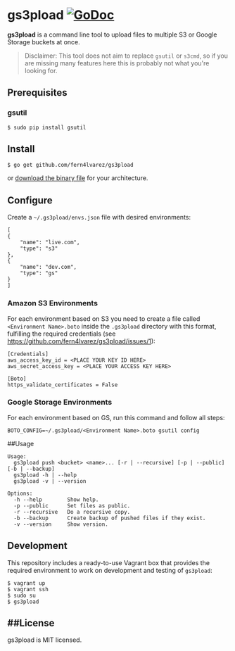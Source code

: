 # gs3pload [![GoDoc](https://godoc.org/github.com/fern4lvarez/gs3pload?status.svg)](https://godoc.org/github.com/fern4lvarez/gs3pload)

**gs3pload** is a command line tool to upload files to multiple S3 or Google Storage buckets at once.
> Disclaimer: This tool does not aim to replace `gsutil` or `s3cmd`, so if you are missing many
> features here this is probably not what you're looking for.

Prerequisites
-------------

### gsutil

~~~
$ sudo pip install gsutil
~~~

Install
-------

~~~
$ go get github.com/fern4lvarez/gs3pload
~~~

or [download the binary file](http://gobuild.io/github.com/fern4lvarez/gs3pload) for your architecture.


Configure
---------

Create a `~/.gs3pload/envs.json` file with desired environments:

~~~
[
{
    "name": "live.com",
    "type": "s3"
},
{
    "name": "dev.com",
    "type": "gs"
}
]
~~~

### Amazon S3 Environments

For each environment based on S3 you need to create a file called `<Environment Name>.boto`
inside the `.gs3pload` directory with this format, fulfilling the required credentials (see https://github.com/fern4lvarez/gs3pload/issues/1):

~~~
[Credentials]
aws_access_key_id = <PLACE YOUR KEY ID HERE>
aws_secret_access_key = <PLACE YOUR ACCESS KEY HERE>

[Boto]
https_validate_certificates = False
~~~

### Google Storage Environments

For each environment based on GS, run this command and follow all steps:

~~~
BOTO_CONFIG=~/.gs3pload/<Environment Name>.boto gsutil config
~~~


##Usage

```
Usage:
  gs3pload push <bucket> <name>... [-r | --recursive] [-p | --public] [-b | --backup]
  gs3pload -h | --help
  gs3pload -v | --version

Options:
  -h --help        Show help.
  -p --public      Set files as public.
  -r --recursive   Do a recursive copy.
  -b --backup      Create backup of pushed files if they exist.
  -v --version     Show version.

```


## Development

This repository includes a ready-to-use Vagrant box that provides the required environment
to work on development and testing of `gs3pload`:

~~~
$ vagrant up
$ vagrant ssh
$ sudo su
$ gs3pload
~~~


##License
---------
gs3pload is MIT licensed.
